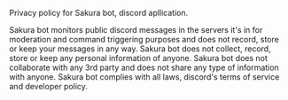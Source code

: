 Privacy policy for Sakura bot, discord apllication.

Sakura bot monitors public discord messages in the servers it's in for moderation and command triggering purposes and does not record, store or keep your messages in any way.
Sakura bot does not collect, record, store or keep any personal information of anyone.
Sakura bot does not collaborate with any 3rd party and does not share any type of information with anyone.
Sakura bot complies with all laws, discord's terms of service and developer policy.
